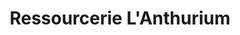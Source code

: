 ---
title: "Ressourcerie L'Anthurium"
url: /tracy-le-mont/ressourcerie-lanthurium/
shop: magasin de variétés
---